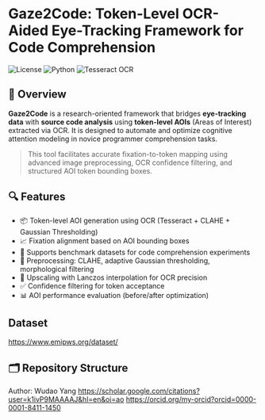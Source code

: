 # Gaze2Code: Token-Level OCR-Aided Eye-Tracking Framework for Code Comprehension

![License](https://img.shields.io/badge/license-MIT-blue.svg)
![Python](https://img.shields.io/badge/python-3.8+-brightgreen.svg)
![Tesseract OCR](https://img.shields.io/badge/Tesseract-OCR-yellowgreen)

## 🧠 Overview

**Gaze2Code** is a research-oriented framework that bridges **eye-tracking data** with **source code analysis** using **token-level AOIs** (Areas of Interest) extracted via OCR. It is designed to automate and optimize cognitive attention modeling in novice programmer comprehension tasks.

> This tool facilitates accurate fixation-to-token mapping using advanced image preprocessing, OCR confidence filtering, and structured AOI token bounding boxes.

## 🔍 Features

- 📦 Token-level AOI generation using OCR (Tesseract + CLAHE + Gaussian Thresholding)
- 📈 Fixation alignment based on AOI bounding boxes
- 🧪 Supports benchmark datasets for code comprehension experiments
- 🧼 Preprocessing: CLAHE, adaptive Gaussian thresholding, morphological filtering
- 📐 Upscaling with Lanczos interpolation for OCR precision
- ✅ Confidence filtering for token acceptance
- 📊 AOI performance evaluation (before/after optimization)

## Dataset
https://www.emipws.org/dataset/

## 🗂️ Repository Structure

Author: Wudao Yang
https://scholar.google.com/citations?user=k1ivP9MAAAAJ&hl=en&oi=ao
https://orcid.org/my-orcid?orcid=0000-0001-8411-1450
